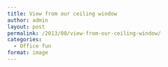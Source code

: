 ```yaml
---
title: View from our ceiling window
author: admin
layout: post
permalink: /2013/08/view-from-our-ceiling-window/
categories:
  - Office fun
format: image
---
```

